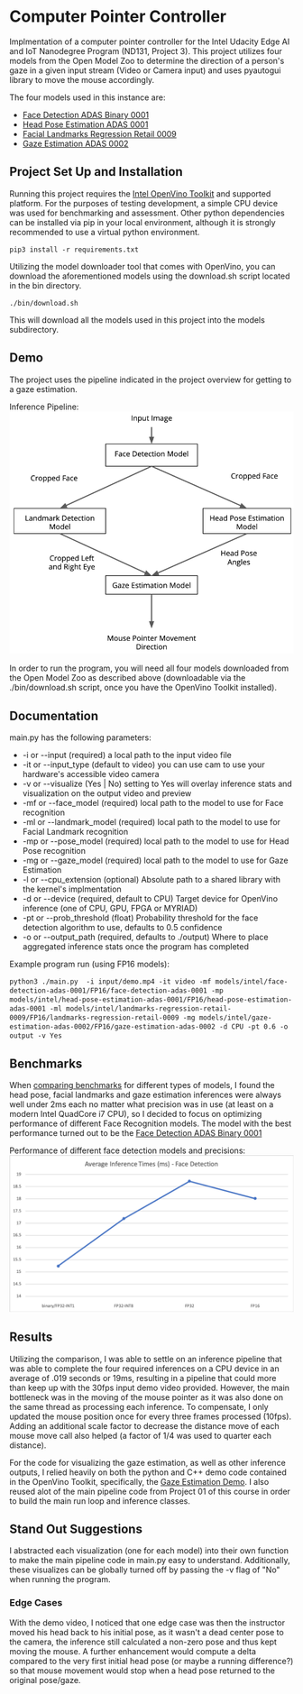 # Computer Pointer Controller

Implmentation of a computer pointer controller for the Intel Udacity Edge AI and IoT Nanodegree Program (ND131, Project 3).  This project utilizes four models from the Open Model Zoo to determine the direction of a person's gaze in a given input stream (Video or Camera input) and uses pyautogui library to move the mouse accordingly.

The four models used in this instance are:

- [Face Detection ADAS Binary 0001](https://docs.openvinotoolkit.org/latest/omz_models_intel_face_detection_adas_binary_0001_description_face_detection_adas_binary_0001.html)
- [Head Pose Estimation ADAS 0001](https://docs.openvinotoolkit.org/latest/omz_models_intel_head_pose_estimation_adas_0001_description_head_pose_estimation_adas_0001.html)
- [Facial Landmarks Regression Retail 0009](https://docs.openvinotoolkit.org/latest/omz_models_intel_landmarks_regression_retail_0009_description_landmarks_regression_retail_0009.html)
- [Gaze Estimation ADAS 0002](https://docs.openvinotoolkit.org/latest/omz_models_intel_gaze_estimation_adas_0002_description_gaze_estimation_adas_0002.html)

## Project Set Up and Installation

Running this project requires the [Intel OpenVino Toolkit](https://docs.openvinotoolkit.org) and supported platform.  For the purposes of testing development, a simple CPU device was used for benchmarking and assessment. Other python dependencies can be installed via pip in your local environment, although it is strongly recommended to use a virtual python environment.

```
pip3 install -r requirements.txt
```

Utilizing the model downloader tool that comes with OpenVino, you can download the aforementioned models using the download.sh script located in the bin directory.

```
./bin/download.sh

```

This will download all the models used in this project into the models subdirectory.

## Demo

The project uses the pipeline indicated in the project overview for getting to a gaze estimation.

Inference Pipeline:
![inference pipeline](./images/pipeline.png)

In order to run the program, you will need all four models downloaded from the Open Model Zoo as described above
(downloadable via the ./bin/download.sh script, once you have the OpenVino Toolkit installed).

## Documentation

main.py has the following parameters:

- -i or --input (required) a local path to the input video file
- -it or --input_type (default to video) you can use cam to use your hardware's accessible video camera
- -v or --visualize (Yes | No) setting to Yes will overlay inference stats and visualization on the output video and preview
- -mf or --face_model (required) local path to the model to use for Face recognition
- -ml or --landmark_model (required) local path to the model to use for Facial Landmark recognition
- -mp or --pose_model (required) local path to the model to use for Head Pose recognition
- -mg or --gaze_model (required) local path to the model to use for Gaze Estimation
- -l or --cpu_extension (optional) Absolute path to a shared library with the kernel's implmentation
- -d or --device (required, default to CPU) Target device for OpenVino inference (one of CPU, GPU, FPGA or MYRIAD)
- -pt or --prob_threshold (float) Probability threshold for the face detection algorithm to use, defaults to 0.5 confidence
- -o or --output_path (required, defaults to ./output) Where to place aggregated inference stats once the program has completed

Example program run (using FP16 models):

```
python3 ./main.py  -i input/demo.mp4 -it video -mf models/intel/face-detection-adas-0001/FP16/face-detection-adas-0001 -mp models/intel/head-pose-estimation-adas-0001/FP16/head-pose-estimation-adas-0001 -ml models/intel/landmarks-regression-retail-0009/FP16/landmarks-regression-retail-0009 -mg models/intel/gaze-estimation-adas-0002/FP16/gaze-estimation-adas-0002 -d CPU -pt 0.6 -o output -v Yes
```

## Benchmarks
When [comparing benchmarks](./inference_comparison.csv) for different types of models, I found the head pose, facial landmarks and gaze estimation inferences were always well under 2ms each no matter what precision was in use (at least on a modern Intel QuadCore i7 CPU), so I decided to focus on optimizing performance of different Face Recognition models.  The model with the best performance turned out to be the [Face Detection ADAS Binary 0001](https://docs.openvinotoolkit.org/latest/omz_models_intel_face_detection_adas_binary_0001_description_face_detection_adas_binary_0001.html)

Performance of different face detection models and precisions:
![face-detection-performance](./images/face-detection-performance.png)

## Results
Utilizing the comparison, I was able to settle on an inference pipeline that was able to complete the four required inferences on a CPU device in an average of .019 seconds or 19ms, resulting in a pipeline that could more than keep up with the 30fps input demo video provided.  However, the main bottleneck was in the moving of the mouse pointer as it was also done on the same thread as processing each inference.  To compensate, I only updated the mouse position once for every three frames processed (10fps).  Adding an additional scale factor to decrease the distance move of each mouse move call also helped (a factor of 1/4 was used to quarter each distance).

For the code for visualizing the gaze estimation, as well as other inference outputs, I relied heavily on both the python and C++ demo code contained in the OpenVino Toolkit, specifically, the [Gaze Estimation Demo](https://docs.openvinotoolkit.org/latest/omz_demos_gaze_estimation_demo_README.html).  I also reused alot of the main pipeline code from Project 01 of this course in order to build the main run loop and inference classes.

## Stand Out Suggestions
I abstracted each visualization (one for each model) into their own function to make the main pipeline code in main.py easy to understand. Additionally, these visualizes can be globally turned off by passing the -v flag of "No" when running the program.

### Edge Cases
With the demo video, I noticed that one edge case was then the instructor moved his head back to his initial pose, as it wasn't a dead center pose to the camera, the inference still calculated a non-zero pose and thus kept moving the mouse.  A further enhancement would compute a delta compared to the very first initial head pose (or maybe a running difference?) so that mouse movement would stop when a head pose returned to the original pose/gaze.

